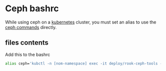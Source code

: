 # Ceph bashrc

While using ceph on a [kubernetes](../Virtualisation/Containers/Kubernetes/Kubernetes_Commands.md) cluster, you must set an alias to use the [ceph commands](./Ceph_Commands.md) directly.

## files contents

Add this to the bashrc

```bash
alias ceph='kubctl -n [nom-namespace] exec -it deploy/rook-ceph-tools -- ceph'
```
